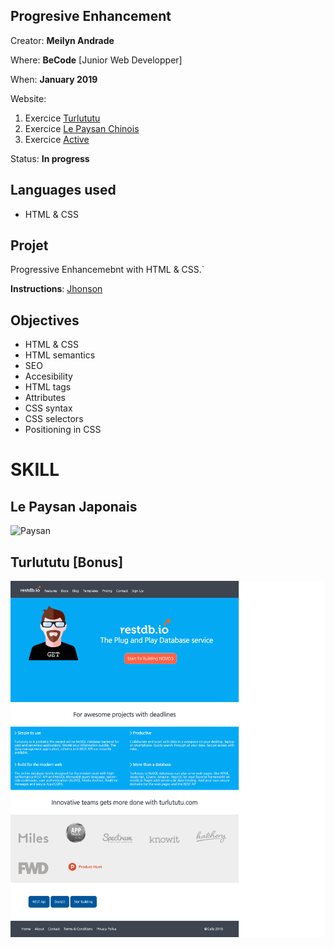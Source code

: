 ## Progresive Enhancement

Creator: **Meilyn Andrade**

Where: **BeCode** [Junior Web Developper]

When: **January 2019** 

Website: 
1. Exercice [Turlututu](https://meilyn.github.io/progressive-enhancement/Turlututu/index.html)
2. Exercice [Le Paysan Chinois](https://meilyn.github.io/progressive-enhancement/)
3. Exercice [Active](https://meilyn.github.io/progressive-enhancement/Active/)

Status: **In progress**

## Languages ​​used
* HTML & CSS

## Projet

Progressive Enhancemebnt with HTML & CSS.`

**Instructions**: [Jhonson](https://github.com/becodeorg/BXL-Johnson-3.9/tree/master/Projets/progressive-enhancement)

## Objectives

* HTML & CSS
* HTML semantics
* SEO
* Accesibility
* HTML tags
* Attributes
* CSS syntax
* CSS selectors
* Positioning in CSS

# SKILL

## Le Paysan Japonais
![Paysan](Le-Paysan-Chinois.png) 

## Turlututu [Bonus]
![Turlututu](Turlututu/img/Turlututu.png)
